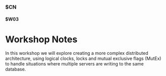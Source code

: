### $CN
#### $W03

# Workshop Notes

In this workshop we will explore creating a more complex distributed architecture, using logical clocks, locks and mutual exclusive flags (MutEx) to handle situations where multiple servers are writing to the same database.